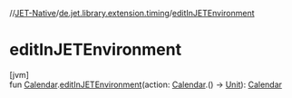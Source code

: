 //[JET-Native](../../index.md)/[de.jet.library.extension.timing](index.md)/[editInJETEnvironment](edit-in-j-e-t-environment.md)

# editInJETEnvironment

[jvm]\
fun [Calendar](https://docs.oracle.com/javase/8/docs/api/java/util/Calendar.html).[editInJETEnvironment](edit-in-j-e-t-environment.md)(action: [Calendar](../de.jet.library.tool.timing.calendar/-calendar/index.md).() -&gt; [Unit](https://kotlinlang.org/api/latest/jvm/stdlib/kotlin/-unit/index.html)): [Calendar](https://docs.oracle.com/javase/8/docs/api/java/util/Calendar.html)
